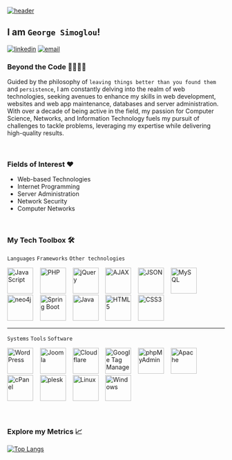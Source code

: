 [![header](https://capsule-render.vercel.app/api?type=venom&color=0:6f99b2,100:143f61&fontColor=ababab&height=225&section=header&text=Hello%20World%21&fontSize=60&animation=fadeIn)](#)

## I am `George Simoglou`!

[![linkedin](https://img.shields.io/badge/linkedin-0A66C2?style=for-the-badge&logo=linkedin&logoColor=white)](https://www.linkedin.com/in/george-simoglou/) [![email](https://img.shields.io/badge/email-656565?style=for-the-badge&logo=maildotru&logoColor=white)](mailto:george_simoglou@outlook.com)

### Beyond the Code 🫱🏻‍🫲🏼
Guided by the philosophy of `leaving things better than you found them` and `persistence`, I am constantly delving into the realm of web technologies, seeking avenues to enhance my skills in web development, websites and web app maintenance, databases and server administration. With over a decade of being active in the field, my passion for Computer Science, Networks, and Information Technology fuels my pursuit of challenges to tackle problems, leveraging my expertise while delivering high-quality results.

<br>

### Fields of Interest ❤️
- Web-based Technologies
- Internet Programming
- Server Administration
- Network Security
- Computer Networks

<br>

### My Tech Toolbox 🛠️
`Languages` `Frameworks` `Other technologies`

<picture>
  <source media="(prefers-color-scheme: dark)" srcset="https://github.com/devicons/devicon/blob/master/icons/javascript/javascript-plain.svg">
  <source media="(prefers-color-scheme: light)" srcset="https://github.com/devicons/devicon/blob/master/icons/javascript/javascript-plain.svg">
  <img alt="JavaScript" width="60" height="60">
</picture>
&nbsp;&nbsp;
<picture>
  <source media="(prefers-color-scheme: dark)" srcset="https://github.com/devicons/devicon/blob/master/icons/php/php-original.svg">
  <source media="(prefers-color-scheme: light)" srcset="https://github.com/devicons/devicon/blob/master/icons/php/php-plain.svg">
  <img alt="PHP" width="60" height="60">
</picture>
&nbsp;&nbsp;
<picture>
  <source media="(prefers-color-scheme: dark)" srcset="https://github.com/devicons/devicon/blob/master/icons/jquery/jquery-plain-wordmark.svg">
  <source media="(prefers-color-scheme: light)" srcset="https://github.com/devicons/devicon/blob/master/icons/jquery/jquery-plain-wordmark.svg">
  <img alt="jQuery" width="60" height="60">
</picture>
&nbsp;&nbsp;
<picture>
  <source media="(prefers-color-scheme: dark)" srcset="https://static.cdnlogo.com/logos/a/29/ajax.svg">
  <source media="(prefers-color-scheme: light)" srcset="https://static.cdnlogo.com/logos/a/29/ajax.svg">
  <img alt="AJAX" width="60" height="60">
</picture>
&nbsp;&nbsp;
<picture>
  <source media="(prefers-color-scheme: dark)" srcset="https://github.com/devicons/devicon/blob/master/icons/json/json-original.svg">
  <source media="(prefers-color-scheme: light)" srcset="https://github.com/devicons/devicon/blob/master/icons/json/json-original.svg">
  <img alt="JSON" width="60" height="60">
</picture>
&nbsp;&nbsp;
<picture>
  <source media="(prefers-color-scheme: dark)" srcset="https://github.com/devicons/devicon/blob/master/icons/mysql/mysql-original-wordmark.svg">
  <source media="(prefers-color-scheme: light)" srcset="https://github.com/devicons/devicon/blob/master/icons/mysql/mysql-original-wordmark.svg">
  <img alt="MySQL" width="60" height="60">
</picture>
&nbsp;&nbsp;
<picture>
  <source media="(prefers-color-scheme: dark)" srcset="https://github.hausgold.de/assets/img/oss/boltless.svg">
  <source media="(prefers-color-scheme: light)" srcset="https://github.com/devicons/devicon/blob/master/icons/neo4j/neo4j-original-wordmark.svg">
  <img alt="neo4j" width="60" height="60">
</picture>
&nbsp;&nbsp;
<picture>
  <source media="(prefers-color-scheme: dark)" srcset="https://github.com/devicons/devicon/blob/master/icons/spring/spring-original-wordmark.svg">
  <source media="(prefers-color-scheme: light)" srcset="https://github.com/devicons/devicon/blob/master/icons/spring/spring-original-wordmark.svg">
  <img alt="Spring Boot" width="60" height="60">
</picture>
&nbsp;&nbsp;
<picture>
  <source media="(prefers-color-scheme: dark)" srcset="https://github.com/devicons/devicon/blob/master/icons/java/java-original-wordmark.svg">
  <source media="(prefers-color-scheme: light)" srcset="https://github.com/devicons/devicon/blob/master/icons/java/java-original-wordmark.svg">
  <img alt="Java" width="60" height="60">
</picture>
&nbsp;&nbsp;
<picture>
  <source media="(prefers-color-scheme: dark)" srcset="https://github.com/devicons/devicon/blob/master/icons/html5/html5-plain-wordmark.svg">
  <source media="(prefers-color-scheme: light)" srcset="https://github.com/devicons/devicon/blob/master/icons/html5/html5-plain-wordmark.svg">
  <img alt="HTML5" width="60" height="60">
</picture>
&nbsp;&nbsp;
<picture>
  <source media="(prefers-color-scheme: dark)" srcset="https://github.com/devicons/devicon/blob/master/icons/css3/css3-plain-wordmark.svg">
  <source media="(prefers-color-scheme: light)" srcset="https://github.com/devicons/devicon/blob/master/icons/css3/css3-plain-wordmark.svg">
  <img alt="CSS3" width="60" height="60">
</picture>

<hr>

`Systems` `Tools` `Software`

<picture>
  <source media="(prefers-color-scheme: dark)" srcset="https://github.com/devicons/devicon/blob/master/icons/wordpress/wordpress-original.svg">
  <source media="(prefers-color-scheme: light)" srcset="https://github.com/devicons/devicon/blob/master/icons/wordpress/wordpress-original.svg">
  <img alt="WordPress" width="60" height="60">
</picture>
&nbsp;&nbsp;
<picture>
  <source media="(prefers-color-scheme: dark)" srcset="https://www.scoutbuffalowebdesign.com/assets/images/joomla-websign-development.png">
  <source media="(prefers-color-scheme: light)" srcset="https://www.scoutbuffalowebdesign.com/assets/images/joomla-websign-development.png">
  <img alt="Joomla" width="60" height="60">
</picture>
&nbsp;&nbsp;
<picture>
  <source media="(prefers-color-scheme: dark)" srcset="https://github.com/devicons/devicon/blob/master/icons/cloudflare/cloudflare-original-wordmark.svg">
  <source media="(prefers-color-scheme: light)" srcset="https://github.com/devicons/devicon/blob/master/icons/cloudflare/cloudflare-original-wordmark.svg">
  <img alt="Cloudflare" width="60" height="60">
</picture>
&nbsp;&nbsp;
<picture>
  <source media="(prefers-color-scheme: dark)" srcset="https://www.svgrepo.com/show/353827/google-tag-manager.svg">
  <source media="(prefers-color-scheme: light)" srcset="https://www.svgrepo.com/show/353827/google-tag-manager.svg">
  <img alt="Google Tag Manager" width="60" height="60">
</picture>
&nbsp;&nbsp;
<picture>
  <source media="(prefers-color-scheme: dark)" srcset="https://icon-library.com/images/phpmyadmin-icon/phpmyadmin-icon-8.jpg">
  <source media="(prefers-color-scheme: light)" srcset="https://icon-library.com/images/phpmyadmin-icon/phpmyadmin-icon-8.jpg">
  <img alt="phpMyAdmin" width="60" height="60">
</picture>
&nbsp;&nbsp;
<picture>
  <source media="(prefers-color-scheme: dark)" srcset="https://github.com/devicons/devicon/blob/master/icons/apache/apache-original-wordmark.svg">
  <source media="(prefers-color-scheme: light)" srcset="https://github.com/devicons/devicon/blob/master/icons/apache/apache-original-wordmark.svg">
  <img alt="Apache" width="60" height="60">
</picture>
&nbsp;&nbsp;
<picture>
  <source media="(prefers-color-scheme: dark)" srcset="https://iconape.com/wp-content/files/qt/370760/svg/370760.svg">
  <source media="(prefers-color-scheme: light)" srcset="https://iconape.com/wp-content/files/qt/370760/svg/370760.svg">
  <img alt="cPanel" width="60" height="60">
</picture>
&nbsp;&nbsp;
<picture>
  <source media="(prefers-color-scheme: dark)" srcset="https://upload.wikimedia.org/wikipedia/commons/b/b2/Plesk_Logo.svg">
  <source media="(prefers-color-scheme: light)" srcset="https://upload.wikimedia.org/wikipedia/commons/b/b2/Plesk_Logo.svg">
  <img alt="plesk" width="60" height="60">
</picture>
&nbsp;&nbsp;
<picture>
  <source media="(prefers-color-scheme: dark)" srcset="https://github.com/devicons/devicon/blob/master/icons/linux/linux-original.svg">
  <source media="(prefers-color-scheme: light)" srcset="https://github.com/devicons/devicon/blob/master/icons/linux/linux-plain.svg">
  <img alt="Linux" width="60" height="60">
</picture>
&nbsp;&nbsp;
<picture>
  <source media="(prefers-color-scheme: dark)" srcset="https://github.com/devicons/devicon/blob/master/icons/windows11/windows11-original.svg">
  <source media="(prefers-color-scheme: light)" srcset="https://github.com/devicons/devicon/blob/master/icons/windows11/windows11-original.svg">
  <img alt="Windows" width="60" height="60">
</picture>

<br>
<br>
<br>

### Explore my Metrics 📈
[![Top Langs](https://github-readme-stats.vercel.app/api/top-langs/?username=gsimoglou&bg_color=30,e96443,904e95&title_color=fff&text_color=fff&layout=donut)](https://github.com/anuraghazra/github-readme-stats)
